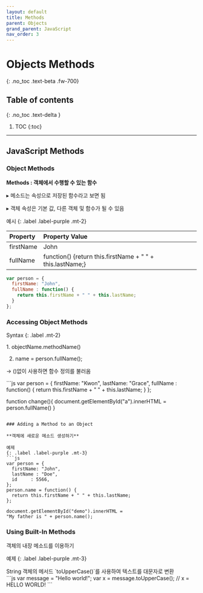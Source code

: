 ```yaml
---
layout: default
title: Methods
parent: Objects
grand_parent: JavaScript
nav_order: 3
---
```


# Objects Methods
{: .no_toc .text-beta .fw-700}

## Table of contents
{: .no_toc .text-delta }

1. TOC
{:toc}

---

## JavaScript Methods

### Object Methods

**Methods : 객체에서 수행할 수 있는 함수**

&#9656; 메소드는 속성으로 저장된 함수라고 보면 됨

&#9656; 객체 속성은 기본 값, 다른 객체 및 함수가 될 수 있음

예시
{: .label .label-purple .mt-2}

| Property      | Property Value                                                |
|:--------------|:--------------------------------------------------------------|
| firstName     | John                                                          |
| fullName      | function() {return this.firstName + " " + this.lastName;}     |

```js
var person = {
  firstName: "John",
  fullName : function() {
    return this.firstName + " " + this.lastName;
  }
};
```

### Accessing Object Methods

Syntax
{: .label .mt-2}
<div class="code-example" markdown="1">
1. objectName.methodName()

2. name = person.fullName();

&#8594; ()없이 사용하면 함수 정의를 불러옴
</div>
```js
var person = {
  firstName: "Kwon",
  lastName: "Grace",
  fullName : function() {
    return this.firstName + " " + this.lastName;
  }
};

function change(){
    document.getElementById("a").innerHTML = person.fullName()
}
```

### Adding a Method to an Object

**객체에 새로운 메소드 생성하기**

예제
{: .label .label-purple .mt-3}
```js
var person = {
  firstName: "John",
  lastName : "Doe",
  id     : 5566,
};
person.name = function() {
  return this.firstName + " " + this.lastName;
};

document.getElementById("demo").innerHTML =
"My father is " + person.name(); 
```

### Using Built-In Methods

객체의 내장 메소드를 이용하기

예제
{: .label .label-purple .mt-3}
<div class="code-example" markdown="1">
String 객체의 메서드 `toUpperCase()`를 사용하여 텍스트를 대문자로 변환
</div>
```js
var message = "Hello world!";
var x = message.toUpperCase();
// x = HELLO WORLD!
```

